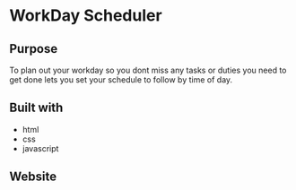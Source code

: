 # WorkDay Scheduler

## Purpose
To plan out your workday so you dont miss any tasks or duties you need to get done lets you set your schedule to follow by time of day.

## Built with
* html
* css
* javascript

## Website
